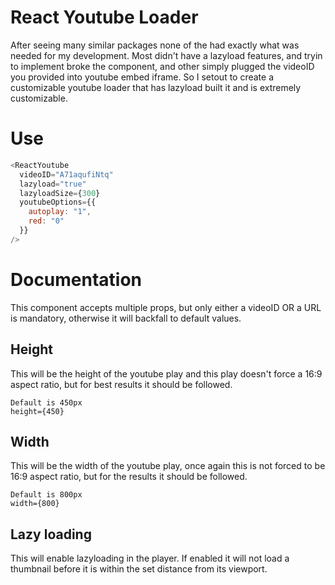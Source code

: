 # React Youtube Loader
After seeing many similar packages none of the had exactly what was needed for my development. Most didn't have a lazyload features, and tryin to implement broke the component, and other simply plugged the videoID you provided into youtube embed iframe. So I setout to create a customizable youtube loader that has lazyload built it and is extremely customizable.

# Use
```js
<ReactYoutube
  videoID="A71aqufiNtq"
  lazyload="true"
  lazyloadSize={300}
  youtubeOptions={{
    autoplay: "1",
    red: "0"
  }}
/>
```

# Documentation
This component accepts multiple props, but only either a videoID OR a URL is mandatory, otherwise it will backfall to default values.
## Height
This will be the height of the youtube play and this play doesn't force a 16:9 aspect ratio, but for best results it should be followed.

```
Default is 450px
height={450}
```

## Width
This will be the width of the youtube play, once again this is not forced to be 16:9 aspect ratio, but for the results it should be followed.

```
Default is 800px
width={800}
```

## Lazy loading
This will enable lazyloading in the player. If enabled it will not load a thumbnail before it is within the set distance from its viewport.